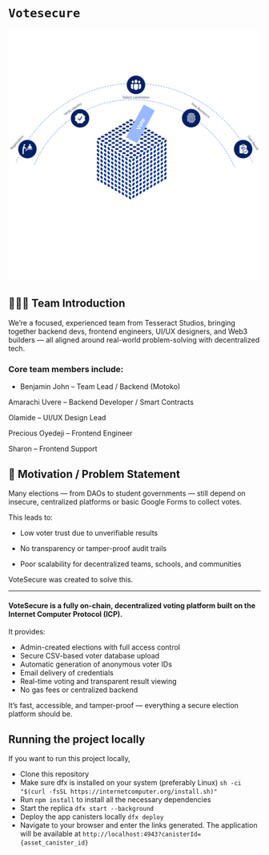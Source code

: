# `Votesecure`

![Votesecure voting process](/src/Vote_Secure_frontend/public/assets/votingsteps.png)

## 🧑🏽‍💻 Team Introduction

We’re a focused, experienced team from Tesseract Studios, bringing together backend devs, frontend engineers, UI/UX designers, and Web3 builders — all aligned around real-world problem-solving with decentralized tech.

### Core team members include:

- Benjamin John – Team Lead / Backend (Motoko)

Amarachi Uvere – Backend Developer / Smart Contracts

Olamide – UI/UX Design Lead

Precious Oyedeji – Frontend Engineer

Sharon – Frontend Support


## 🧩 Motivation / Problem Statement

Many elections — from DAOs to student governments — still depend on insecure, centralized platforms or basic Google Forms to collect votes.

This leads to:

- Low voter trust due to unverifiable results

- No transparency or tamper-proof audit trails

- Poor scalability for decentralized teams, schools, and communities

VoteSecure was created to solve this.


---


#### VoteSecure is a fully on-chain, decentralized voting platform built on the Internet Computer Protocol (ICP).

It provides:

- Admin-created elections with full access control
- Secure CSV-based voter database upload
- Automatic generation of anonymous voter IDs
- Email delivery of credentials
- Real-time voting and transparent result viewing
- No gas fees or centralized backend

It’s fast, accessible, and tamper-proof — everything a secure election platform should be.

## Running the project locally

If you want to run this project locally,

  - Clone this repository
  - Make sure dfx is installed on your system (preferably Linux)
    ```sh -ci "$(curl -fsSL https://internetcomputer.org/install.sh)"```
  - Run `npm install` to install all the necessary dependencies
  - Start the replica
    ```dfx start --background```
  - Deploy the app canisters locally
    ```dfx deploy```
  - Navigate to your browser and enter the links generated. The application will be available at `http://localhost:4943?canisterId={asset_canister_id}`
